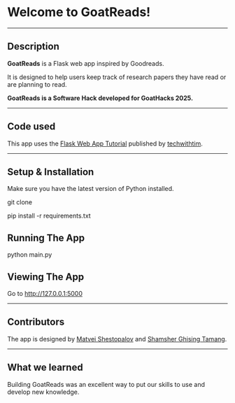 # Welcome to GoatReads!

---

## Description

**GoatReads** is a Flask web app inspired by Goodreads.

It is designed to help users keep track of research papers they have read or are planning to read.

**GoatReads is a Software Hack developed for GoatHacks 2025.**

---

## Code used

This app uses the [Flask Web App Tutorial](https://github.com/techwithtim/Flask-Web-App-Tutorial/tree/main) published by [techwithtim](https://github.com/techwithtim).

---

## Setup & Installation

Make sure you have the latest version of Python installed.

git clone <repo-url>

pip install -r requirements.txt

## Running The App

python main.py

## Viewing The App

Go to http://127.0.0.1:5000

---

## Contributors

The app is designed by [Matvei Shestopalov](https://github.com/G-Chist) and [Shamsher Ghising Tamang](https://github.com/shamshertamang).

---

## What we learned

Building GoatReads was an excellent way to put our skills to use and develop new knowledge.